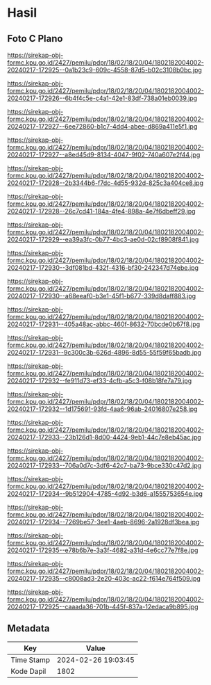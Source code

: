 # Hasil

## Foto C Plano

https://sirekap-obj-formc.kpu.go.id/2427/pemilu/pdpr/18/02/18/20/04/1802182004002-20240217-172925--0a1b23c9-609c-4558-87d5-b02c3108b0bc.jpg

https://sirekap-obj-formc.kpu.go.id/2427/pemilu/pdpr/18/02/18/20/04/1802182004002-20240217-172926--6b4f4c5e-c4a1-42e1-83df-738a01eb0039.jpg

https://sirekap-obj-formc.kpu.go.id/2427/pemilu/pdpr/18/02/18/20/04/1802182004002-20240217-172927--6ee72860-b1c7-4dd4-abee-d869a411e5f1.jpg

https://sirekap-obj-formc.kpu.go.id/2427/pemilu/pdpr/18/02/18/20/04/1802182004002-20240217-172927--a8ed45d9-8134-4047-9f02-740a607e2f44.jpg

https://sirekap-obj-formc.kpu.go.id/2427/pemilu/pdpr/18/02/18/20/04/1802182004002-20240217-172928--2b3344b6-f7dc-4d55-932d-825c3a404ce8.jpg

https://sirekap-obj-formc.kpu.go.id/2427/pemilu/pdpr/18/02/18/20/04/1802182004002-20240217-172928--26c7cd41-184a-4fe4-898a-4e7f6dbeff29.jpg

https://sirekap-obj-formc.kpu.go.id/2427/pemilu/pdpr/18/02/18/20/04/1802182004002-20240217-172929--ea39a3fc-0b77-4bc3-ae0d-02cf8908f841.jpg

https://sirekap-obj-formc.kpu.go.id/2427/pemilu/pdpr/18/02/18/20/04/1802182004002-20240217-172930--3df081bd-432f-4316-bf30-242347d74ebe.jpg

https://sirekap-obj-formc.kpu.go.id/2427/pemilu/pdpr/18/02/18/20/04/1802182004002-20240217-172930--a68eeaf0-b3e1-45f1-b677-339d8daff883.jpg

https://sirekap-obj-formc.kpu.go.id/2427/pemilu/pdpr/18/02/18/20/04/1802182004002-20240217-172931--405a48ac-abbc-460f-8632-70bcde0b67f8.jpg

https://sirekap-obj-formc.kpu.go.id/2427/pemilu/pdpr/18/02/18/20/04/1802182004002-20240217-172931--9c300c3b-626d-4896-8d55-55f59f65badb.jpg

https://sirekap-obj-formc.kpu.go.id/2427/pemilu/pdpr/18/02/18/20/04/1802182004002-20240217-172932--fe911d73-ef33-4cfb-a5c3-f08b18fe7a79.jpg

https://sirekap-obj-formc.kpu.go.id/2427/pemilu/pdpr/18/02/18/20/04/1802182004002-20240217-172932--1d175691-93fd-4aa6-96ab-24016807e258.jpg

https://sirekap-obj-formc.kpu.go.id/2427/pemilu/pdpr/18/02/18/20/04/1802182004002-20240217-172933--23b126d1-8d00-4424-9eb1-44c7e8eb45ac.jpg

https://sirekap-obj-formc.kpu.go.id/2427/pemilu/pdpr/18/02/18/20/04/1802182004002-20240217-172933--706a0d7c-3df6-42c7-ba73-9bce330c47d2.jpg

https://sirekap-obj-formc.kpu.go.id/2427/pemilu/pdpr/18/02/18/20/04/1802182004002-20240217-172934--9b512904-4785-4d92-b3d6-a1555753654e.jpg

https://sirekap-obj-formc.kpu.go.id/2427/pemilu/pdpr/18/02/18/20/04/1802182004002-20240217-172934--7269be57-3ee1-4aeb-8696-2a1928df3bea.jpg

https://sirekap-obj-formc.kpu.go.id/2427/pemilu/pdpr/18/02/18/20/04/1802182004002-20240217-172935--e78b6b7e-3a3f-4682-a31d-4e6cc77e7f8e.jpg

https://sirekap-obj-formc.kpu.go.id/2427/pemilu/pdpr/18/02/18/20/04/1802182004002-20240217-172935--c8008ad3-2e20-403c-ac22-f614e764f509.jpg

https://sirekap-obj-formc.kpu.go.id/2427/pemilu/pdpr/18/02/18/20/04/1802182004002-20240217-172925--caaada36-701b-445f-837a-12edaca9b895.jpg


## Metadata

| Key        | Value               |
| ---------- | ------------------- |
| Time Stamp | 2024-02-26 19:03:45 |
| Kode Dapil | 1802                |



